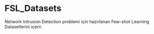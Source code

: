 # FSL_Datasets

Network Intrusion Detection problemi için hazırlanan Few-shot Learning Datasetlerini içerir. 
